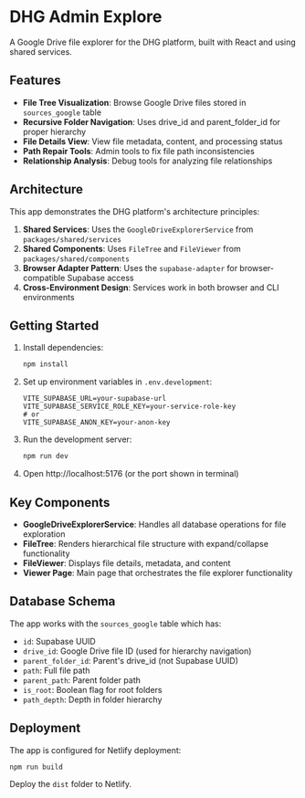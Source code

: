 # DHG Admin Explore

A Google Drive file explorer for the DHG platform, built with React and using shared services.

## Features

- **File Tree Visualization**: Browse Google Drive files stored in `sources_google` table
- **Recursive Folder Navigation**: Uses drive_id and parent_folder_id for proper hierarchy
- **File Details View**: View file metadata, content, and processing status
- **Path Repair Tools**: Admin tools to fix file path inconsistencies
- **Relationship Analysis**: Debug tools for analyzing file relationships

## Architecture

This app demonstrates the DHG platform's architecture principles:

1. **Shared Services**: Uses the `GoogleDriveExplorerService` from `packages/shared/services`
2. **Shared Components**: Uses `FileTree` and `FileViewer` from `packages/shared/components`
3. **Browser Adapter Pattern**: Uses the `supabase-adapter` for browser-compatible Supabase access
4. **Cross-Environment Design**: Services work in both browser and CLI environments

## Getting Started

1. Install dependencies:
   ```bash
   npm install
   ```

2. Set up environment variables in `.env.development`:
   ```
   VITE_SUPABASE_URL=your-supabase-url
   VITE_SUPABASE_SERVICE_ROLE_KEY=your-service-role-key
   # or
   VITE_SUPABASE_ANON_KEY=your-anon-key
   ```

3. Run the development server:
   ```bash
   npm run dev
   ```

4. Open http://localhost:5176 (or the port shown in terminal)

## Key Components

- **GoogleDriveExplorerService**: Handles all database operations for file exploration
- **FileTree**: Renders hierarchical file structure with expand/collapse functionality
- **FileViewer**: Displays file details, metadata, and content
- **Viewer Page**: Main page that orchestrates the file explorer functionality

## Database Schema

The app works with the `sources_google` table which has:
- `id`: Supabase UUID
- `drive_id`: Google Drive file ID (used for hierarchy navigation)
- `parent_folder_id`: Parent's drive_id (not Supabase UUID)
- `path`: Full file path
- `parent_path`: Parent folder path
- `is_root`: Boolean flag for root folders
- `path_depth`: Depth in folder hierarchy

## Deployment

The app is configured for Netlify deployment:
```bash
npm run build
```

Deploy the `dist` folder to Netlify.